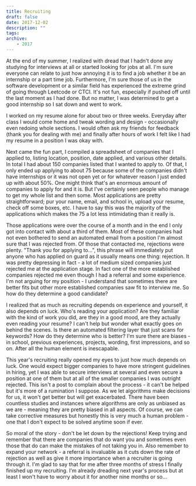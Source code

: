 ```yaml
---
title: Recruiting
draft: false
date: 2017-12-02
description: ""
tags:
archive:
    - 2017
---
```


At the end of my summer, I realized with dread that I hadn't done any studying for interviews at all or started looking for jobs at all. I'm sure everyone can relate to just how annoying it is to find a job whether it be an internship or a part time job. Furthermore, I'm sure those of us in the software development or a similar field has experienced the extreme grind of going through Leetcode or CTCI. It's not fun, especially if pushed off until the last moment as I had done. But no matter, I was determined to get a good internship so I sat down and went to work.

<!-- more -->

I worked on my resume alone for about two or three weeks. Everyday after class I would come home and tweak wording and design - occasionally even redoing whole sections. I would often ask my friends for feedback (thank you for dealing with me) and finally after hours of work I felt like I had my resume in a position I was okay with.

Next came the fun part, I compiled a spreadsheet of companies that I applied to, listing location, position, date applied, and various other details. In total I had about 150 companies listed that I wanted to apply to. Of that, I only ended up applying to about 75 because some of the companies didn't have internships or it was not open yet or for whatever reason I just ended up with about 50%. One might think that's an enormous amount of companies to apply for and it is. But I've certainly seen people who manage to get my whole list and then some. Most applications are pretty straightforward; pur your name, email, and school in, upload your resume, check off some boxes, etc. I have to say this was the majority of the applications which makes the 75 a lot less intimidating than it really is.

Those applications were over the course of a month and in the end I only got into contact with about a third of them. Most of these companies had not even bothered to send an automated email from a position I'm almost sure that I was rejected from. Of those that contacted me, rejections were plenty. "Thank you for applying to...", this phrase will immediately put anyone who has applied on guard as it usually means one thing: rejection. It was pretty depressing in fact - a lot of medium sized companies just rejected me at the application stage. In fact one of the more established companies rejected me even though I had a referral and some experience. I'm not arguing for my position - I understand that sometimes there are better fits but other more established companies saw fit to interview me. So how do they determine a good candidate?

I realized that as much as recruiting depends on experience and yourself, it also depends on luck. Who's reading your application? Are they familiar with the kind of work you did, are they in a good mood, are they actually even reading your resume? I can't help but wonder what exactly goes on behind the scenes. Is there an automated filtering layer that just scans for keywords? How do they determine who is better? I'm sure there are biases - in school, previous experiences, projects, wording, first impressions, and so on. After all the human element is inescapable.

This year's recruiting really opened my eyes to just how much depends on luck. One would expect bigger companies to have more stringent guidelines in hiring, yet I was able to secure interviews at several and even secure a position at one of them but at all of the smaller companies I was outright rejected. This isn't a post to complain about the process - it can't be helped but it's more of a rumination I suppose. As we let algorithms make decisions for us, it won't get better but will get exacerbated. There have been countless studies and instances where algorithms are only as unbiased as we are - meaning they are pretty biased in all aspects. Of course, we can take corrective measures but honestly this is very much a human problem - one that I don't expect to be solved anytime soon if ever.

So moral of the story - don't be let down by the rejections! Keep trying and remember that there are companies that do want you and sometimes even those that do can make the mistakes of not taking you in. Also remember to expand your network - a referral is invaluable as it cuts down the rate of rejection as well as give it more importance when a recruiter is going through it. I'm glad to say that for me after three months of stress I finally finished up my recruiting. I'm already dreading next year's process but at least I won't have to worry about it for another nine months or so...
